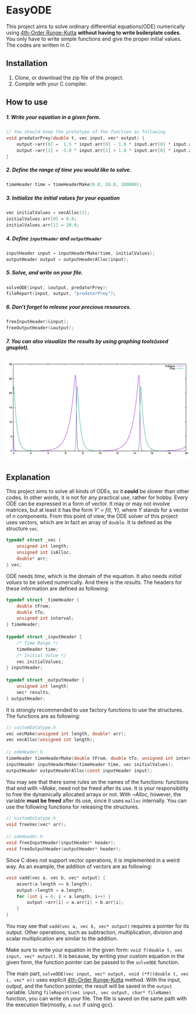 # EasyODE
This project aims to solve ordinary differential equations(ODE) numerically using [4th-Order Runge-Kutta](https://en.wikipedia.org/wiki/Runge%E2%80%93Kutta_methods) **without having to write boilerplate codes**. You only have to write simple functions and give the proper initial values. The codes are written in C.

## Installation
1. Clone, or download the zip file of the project.
2. Compile with your C compiler.

## How to use
##### 1. Write your equation in a given form.
```C
// You should keep the prototype of the function as following
void predatorPrey(double t, vec input, vec* output) {
    output->arr[0] =  1.5 * input.arr[0] - 1.0 * input.arr[0] * input.arr[1];
    output->arr[1] = -3.0 * input.arr[1] + 1.0 * input.arr[0] * input.arr[1];
}
```
##### 2. Define the range of time you would like to solve.
```C
timeHeader time = timeHeaderMake(0.0, 20.0, 100000);
```
##### 3. Initialize the initial values for your equation
```C
vec initialValues = vecAlloc(2);
initialValues.arr[0] = 8.0;
initialValues.arr[1] = 20.0;
```
##### 4. Define ```inputHeader``` and ```outputHeader```
```C
inputHeader input = inputHeaderMake(time, initialValues);
outputHeader output = outputHeaderAlloc(input);
```
##### 5. Solve, and write on your file.
```C
solveODE(input, &output, predatorPrey);
fileReport(input, output, "predatorPrey");
```
##### 6. Don't forget to release your precious resources.
```C
freeInputHeader(&input);
freeOutputHeader(&output);
```
##### 7. You can also visualize the results by using graphing tools(used gnuplot).
![Predator-Prey](https://github.com/helloworldpark/helloworldpark.github.com/blob/master/images/20161216_graph03.png)

## Explanation
This project aims to solve all kinds of ODEs, so it **could** be slower than other codes. In other words, it is not for any practical use, rather for hobby.
Every ODE can be expressed in a form of vector. It may or may not involve matrices, but at least it has the form *Y' = f(t, Y)*, where *Y* stands for a vector of *n* components. From this point of view, the ODE solver of this project uses vectors, which are in fact an array of ```double```. It is defined as the structure ```vec```.
```C
typedef struct _vec {
    unsigned int length;
    unsigned int isAlloc;
    double* arr;
} vec;
```
ODE needs *time*, which is the domain of the equation. It also needs *initial values* to be solved numerically. And there is the *results*. The headers for these information are defined as following:
```C
typedef struct _timeHeader {
    double tFrom;
    double tTo;
    unsigned int interval;
} timeHeader;

typedef struct _inputHeader {
    /* Time Range */
    timeHeader time;
    /* Initial Value */
    vec initialValues;
} inputHeader;

typedef struct _outputHeader {
    unsigned int length;
    vec* results;
} outputHeader;
```
It is strongly recommended to use factory functions to use the structures. The functions are as following:
```C
// customDatatype.h
vec vecMake(unsigned int length, double* arr);
vec vecAlloc(unsigned int length);

// odeHeader.h
timeHeader timeHeaderMake(double tFrom, double tTo, unsigned int interval);
inputHeader inputHeaderMake(timeHeader time, vec initialValues);
outputHeader outputHeaderAlloc(const inputHeader input);
```
You may see that there some rules on the names of the functions: functions that end with *~Make*, need not be freed after its use. It is your responsibility to free the dynamically allocated arrays or not. With *~Alloc*, however, the variable **must be freed** after its use, since it uses ```malloc``` internally. You can use the following functions for releasing the structures.
```C
// customDatatype.h
void freeVec(vec* arr);

// odeHeader.h
void freeInputHeader(inputHeader* header);
void freeOutputHeader(outputHeader* header);
```

Since C does not support vector operations, it is implemented in a weird way. As an example, the addition of vectors are as following:
```C
void vadd(vec a, vec b, vec* output) {
    assert(a.length == b.length);
    output->length = a.length;
    for (int i = 0; i < a.length; i++) {
        output->arr[i] = a.arr[i] + b.arr[i];
    }
}
```
You may see that ```vadd(vec a, vec b, vec* output)``` requires a pointer for its output. Other operations, such as subtraction, multiplication, division and scalar multiplication are similar to the addition.

Make sure to write your equation in the given form: ```void f(double t, vec input, vec* output)```. It is because, by writing your custom equation in the given form, the function pointer can be passed to the ```solveODE``` function.

The main part, ```solveODE(vec input, vec* output, void (*f)(double t, vec i, vec* o))``` uses explicit [4th-Order Runge-Kutta](https://en.wikipedia.org/wiki/Runge%E2%80%93Kutta_methods) method. With the input, output, and the function pointer, the result will be saved in the ```output``` variable. Using ```fileReport(vec input, vec output, char* fileName)``` function, you can write on your file. The file is saved on the same path with the execution file(mostly, ```a.out``` if using gcc).
